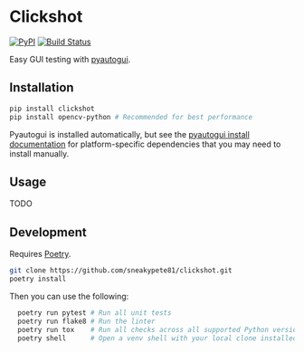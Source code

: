 # Clickshot

[![PyPI](https://img.shields.io/pypi/v/clickshot.svg)](https://pypi.python.org/pypi/clickshot)
[![Build Status](https://travis-ci.com/sneakypete81/clickshot.svg?branch=master)](https://travis-ci.com/sneakypete81/clickshot)

Easy GUI testing with [pyautogui](https://github.com/asweigart/pyautogui).

## Installation

```sh
pip install clickshot
pip install opencv-python # Recommended for best performance
```

Pyautogui is installed automatically, but see the
[pyautogui install documentation](https://pyautogui.readthedocs.io/en/latest/install.html)
for platform-specific dependencies that you may need to install manually.

## Usage

TODO

## Development

Requires [Poetry](https://poetry.eustace.io/).

```sh
git clone https://github.com/sneakypete81/clickshot.git
poetry install
```

Then you can use the following:

```sh
  poetry run pytest # Run all unit tests
  poetry run flake8 # Run the linter
  poetry run tox    # Run all checks across all supported Python versions
  poetry shell      # Open a venv shell with your local clone installed
```
